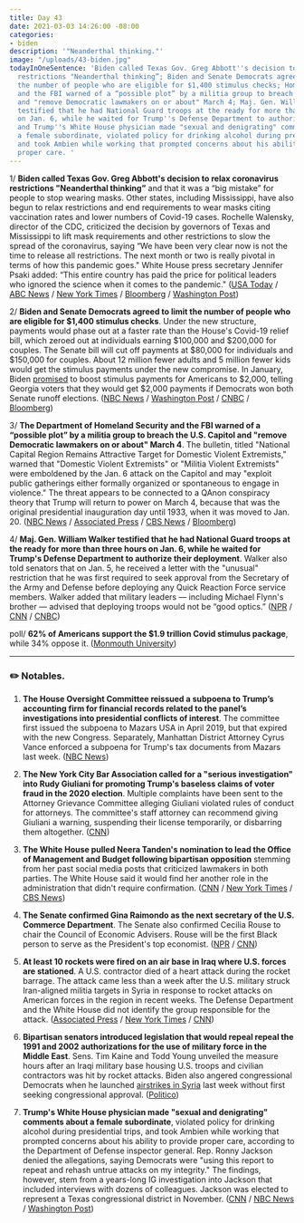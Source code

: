 ```yaml
---
title: Day 43
date: 2021-03-03 14:26:00 -08:00
categories:
- biden
description: '"Neanderthal thinking."'
image: "/uploads/43-biden.jpg"
todayInOneSentence: 'Biden called Texas Gov. Greg Abbott''s decision to relax coronavirus
  restrictions "Neanderthal thinking”; Biden and Senate Democrats agreed to limit
  the number of people who are eligible for $1,400 stimulus checks; Homeland Security
  and the FBI warned of a “possible plot” by a militia group to breach the U.S. Capitol
  and "remove Democratic lawmakers on or about" March 4; Maj. Gen. William Walker
  testified that he had National Guard troops at the ready for more than three hours
  on Jan. 6, while he waited for Trump''s Defense Department to authorize their deployment;
  and Trump''s White House physician made "sexual and denigrating" comments about
  a female subordinate, violated policy for drinking alcohol during presidential trips,
  and took Ambien while working that prompted concerns about his ability to provide
  proper care. '
---
```


1/ **Biden called Texas Gov. Greg Abbott's decision to relax coronavirus restrictions "Neanderthal thinking”** and that it was a “big mistake” for people to stop wearing masks. Other states, including Mississippi, have also begun to relax restrictions and end requirements to wear masks citing vaccination rates and lower numbers of Covid-19 cases. Rochelle Walensky, director of the CDC, criticized the decision by governors of Texas and Mississippi to lift mask requirements and other restrictions to slow the spread of the coronavirus, saying “We have been very clear now is not the time to release all restrictions. The next month or two is really pivotal in terms of how this pandemic goes." White House press secretary Jennifer Psaki added: “This entire country has paid the price for political leaders who ignored the science when it comes to the pandemic." ([USA Today](https://www.usatoday.com/story/news/politics/2021/03/03/joe-biden-texas-other-states-lifting-mask-rules-neanderthal-thinking/6907426002/) / [ABC News](https://abcnews.go.com/Politics/biden-calls-texas-decision-reopen-neanderthal-thinking/story?id=76229294) / [New York Times](https://www.nytimes.com/live/2021/03/03/world/covid-19-coronavirus/biden-calls-states-relaxing-virus-restrictions-including-mask-mandates-neanderthal-thinking) / [Bloomberg](https://www.bloomberg.com/news/articles/2021-03-03/cdc-director-urges-mask-wearing-regardless-of-governor-orders?srnd=politics-vp&sref=MIBMEEoj) / [Washington Post](https://www.washingtonpost.com/nation/2021/03/03/texas-mississippi-mask-mandate-backlash/))

2/ **Biden and Senate Democrats agreed to limit the number of people who are eligible for $1,400 stimulus checks**. Under the new structure, payments would phase out at a faster rate than the House's Covid-19 relief bill, which zeroed out at individuals earning $100,000 and $200,000 for couples. The Senate bill will cut off payments at $80,000 for individuals and $150,000 for couples. About 12 million fewer adults and 5 million fewer kids would get the stimulus payments under the new compromise. In January, Biden [promised](https://www.washingtonpost.com/us-policy/2021/01/08/biden-stimulus-plan/) to boost stimulus payments for Americans to $2,000, telling Georgia voters that they would get $2,000 payments if Democrats won both Senate runoff elections. ([NBC News](https://www.nbcnews.com/politics/congress/biden-senate-democrats-agree-limit-eligibility-1-400-checks-n1259463) / [Washington Post](https://www.washingtonpost.com/business/2021/03/03/biden-limits-eligibility-stimulus-payments-under-pressure-moderate-senate-democrats/) / [CNBC](https://www.cnbc.com/2021/03/03/covid-stimulus-update-biden-backs-lower-income-cap-for-checks.html) / [Bloomberg](https://www.bloomberg.com/news/articles/2021-03-03/biden-signs-off-on-tighter-eligibility-rules-for-stimulus-checks?srnd=premium))

3/ **The Department of Homeland Security and the FBI warned of a “possible plot” by a militia group to breach the U.S. Capitol and "remove Democratic lawmakers on or about" March 4**. The bulletin, titled "National Capital Region Remains Attractive Target for Domestic Violent Extremists," warned that "Domestic Violent Extremists" or "Militia Violent Extremists" were emboldened by the Jan. 6 attack on the Capitol and may "exploit public gatherings either formally organized or spontaneous to engage in violence." The threat appears to be connected to a QAnon conspiracy theory that Trump will return to power on March 4, because that was the original presidential inauguration day until 1933, when it was moved to Jan. 20. ([NBC News](https://www.nbcnews.com/news/us-news/extremists-discussed-plans-remove-democratic-lawmakers-fbi-homeland-security-bulletin-n1259467) / [Associated Press](https://apnews.com/article/police-uncover-possible-plot-militia-breach-capitol-c470dc642d9b568238f80b5822787159) / [CBS News](https://www.cbsnews.com/news/capitol-police-increase-security-march-4-qanon-conspiracy-theory/) / [Bloomberg](https://www.bloomberg.com/news/articles/2021-03-03/militia-group-may-be-planning-to-breach-capitol-police-warn?srnd=politics-vp))

4/ **Maj. Gen. William Walker testified that he had National Guard troops at the ready for more than three hours on Jan. 6, while he waited for Trump's Defense Department to authorize their deployment**. Walker also told senators that on Jan. 5, he received a letter with the "unusual" restriction that he was first required to seek approval from the Secretary of the Army and Defense before deploying any Quick Reaction Force service members. Walker added that military leaders — including Michael Flynn's brother — advised that deploying troops would not be “good optics.” ([NPR](https://www.npr.org/2021/03/03/973292523/dod-took-hours-to-approve-national-guard-request-during-capitol-riot-commander-s) / [CNN](https://www.cnn.com/2021/03/03/politics/us-capitol-riot-hearing-dhs-fbi-pentagon/index.html) / [CNBC](https://www.cnbc.com/2021/03/03/pentagon-took-3-hours-to-greenlight-troops-during-capitol-riot.html))

poll/ **62% of Americans support the $1.9 trillion Covid stimulus package**, while 34% oppose it. ([Monmouth University](https://www.monmouth.edu/polling-institute/reports/monmouthpoll_us_030321/))

---

### ✏️ Notables.

1. **The House Oversight Committee reissued a subpoena to Trump’s accounting firm for financial records related to the panel’s investigations into presidential conflicts of interest**. The committee first issued the subpoena to Mazars USA in April 2019, but that expired with the new Congress. Separately, Manhattan District Attorney Cyrus Vance enforced a subpoena for Trump's tax documents from Mazars last week. ([NBC News](https://www.nbcnews.com/politics/congress/house-oversight-panel-reissues-subpoena-trump-s-tax-records-n1259431))

2. **The New York City Bar Association called for a "serious investigation" into Rudy Giuliani for promoting Trump's baseless claims of voter fraud in the 2020 election**. Multiple complaints have been sent to the Attorney Grievance Committee alleging Giuliani violated rules of conduct for attorneys. The committee's staff attorney can recommend giving Giuliani a warning, suspending their license temporarily, or disbarring them altogether. ([CNN](https://www.cnn.com/2021/03/02/politics/giuliani-nyc-bar-association/index.html))

3. **The White House pulled Neera Tanden's nomination to lead the Office of Management and Budget following bipartisan opposition** stemming from her past social media posts that criticized lawmakers in both parties. The White House said it would find her another role in the administration that didn't require confirmation. ([CNN](https://www.cnn.com/2021/03/02/politics/neera-tanden-nomination-pulled/index.html) / [New York Times](https://www.nytimes.com/2021/03/02/us/politics/neera-tanden-nomination.html) / [CBS News](https://www.cbsnews.com/news/neera-tanden-withdrawn-budget-omb-chief/))

4. **The Senate confirmed Gina Raimondo as the next secretary of the U.S. Commerce Department**. The Senate also confirmed Cecilia Rouse to chair the Council of Economic Advisers. Rouse will be the first Black person to serve as the President's top economist. ([NPR](https://www.npr.org/2021/03/02/962856664/bidens-commerce-secretary-gina-raimondo-confirmed-by-senate) / [CNN](https://www.cnn.com/2021/03/02/politics/cecilia-rouse-confirmed-senate-vote/index.html))

5. **At least 10 rockets were fired on an air base in Iraq where U.S. forces are stationed**. A U.S. contractor died of a heart attack during the rocket barrage. The attack came less than a week after the U.S. military struck Iran-aligned militia targets in Syria in response to rocket attacks on American forces in the region in recent weeks. The Defense Department and the White House did not identify the group responsible for the attack. ([Associated Press](https://apnews.com/article/rockets-hit-iraq-base-hosting-us-troops-e292bdf181acf1a1c6f7b5a81de56d55) / [New York Times](https://www.nytimes.com/2021/03/03/world/middleeast/iraq-base-rocket-attack.html) / [CNN](https://www.cnn.com/2021/03/03/politics/us-airbase-iraq-rocket-attack/index.html))

6. **Bipartisan senators introduced legislation that would repeal repeal the 1991 and 2002 authorizations for the use of military force in the Middle East**. Sens. Tim Kaine and Todd Young unveiled the measure hours after an Iraqi military base housing U.S. troops and civilian contractors was hit by rocket attacks. Biden also angered congressional Democrats when he launched [airstrikes in Syria](https://whatthefuckjusthappenedtoday.com/2021/02/26/day-38/#2-biden-authorized-retaliatory-airst) last week without first seeking congressional approval. ([Politico](https://www.politico.com/news/2021/03/03/bipartisan-bill-strip-biden-war-powers-473312))

7. **Trump's White House physician made "sexual and denigrating" comments about a female subordinate**, violated policy for drinking alcohol during presidential trips, and took Ambien while working that prompted concerns about his ability to provide proper care, according to the Department of Defense inspector general. Rep. Ronny Jackson denied the allegations, saying Democrats were "using this report to repeat and rehash untrue attacks on my integrity." The findings, however, stem from a years-long IG investigation into Jackson that included interviews with dozens of colleagues. Jackson was elected to represent a Texas congressional district in November. ([CNN](https://www.cnn.com/2021/03/02/politics/ronny-jackson-dod-inspector-general-report/index.html) / [NBC News](https://www.nbcnews.com/politics/congress/scathing-report-finds-rep-ronny-jackson-engaged-inappropriate-conduct-white-n1259437) / [Washington Post](https://www.washingtonpost.com/national-security/2021/03/03/ronny-jackson-report-dod/))
